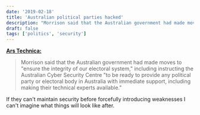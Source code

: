 ```yaml
---
date: '2019-02-18'
title: 'Australian political parties hacked'
description: "Morrison said that the Australian government had made moves to 'ensure the integrity of our electoral system,' including instructing the Australian Cyber Security Centre 'to be ready to provide any political party or electoral body in Australia with immediate support, including making their technical experts available.'"
draft: false
tags: ['politics', 'security']
---
```


**[Ars Technica:](https://arstechnica.com/information-technology/2019/02/australian-political-parties-hacked-by-nation-state-attacker/)**

> Morrison said that the Australian government had made moves to "ensure the integrity of our electoral system," including instructing the Australian Cyber Security Centre "to be ready to provide any political party or electoral body in Australia with immediate support, including making their technical experts available."

If they can't maintain security before forcefully introducing weaknesses I can't imagine what things will look like after.<!-- excerpt -->
